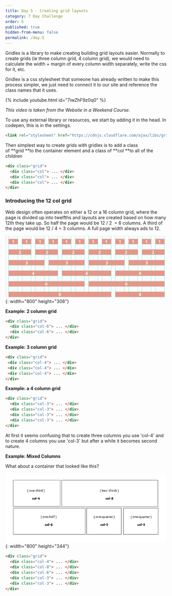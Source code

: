 ```yaml
---
title: Day 5 - Creating grid layouts
category: 7 Day Challenge
order: 5
published: true
hidden-from-menu: false
permalink: /day-5
---
```


Gridlex is a library to make creating building grid layouts easier. Normally to create grids (ie three column grid, 4 column grid), we would need to calculate the width + margin of every column width separately, write the css for it, etc.

Gridlex is a css stylesheet that someone has already written to make this process simpler, we just need to connect it to our site and reference the class names that it uses.&nbsp;

{% include youtube.html id="7iwZhF9z0q0" %}

*This video is taken from the Website in a Weekend Course.&nbsp;*

To use any external library or resources, we start by adding it in the head. In codepen, this is in the settings.&nbsp;

~~~html
<link rel="stylesheet" href="https://cdnjs.cloudflare.com/ajax/libs/gridlex/2.6.0/gridlex.min.css">
~~~

Then simplest way to create grids with gridlex is to add a class of&nbsp;**grid&nbsp;**to the container element and a class of&nbsp;**col&nbsp;**to all of the children

~~~html
<div class="grid">
  <div class="col"> ... </div>
  <div class="col"> ... </div>
  <div class="col"> ... </div>
</div>
~~~

### Introducing the 12 col grid

Web design often operates on either a 12 or a 16 column grid, where the page is divided up into twelfths and layouts are created based on how many 12th they take up. So half the page would be 12 / 2&nbsp; = 6 columns. A third of the page would be 12 / 4 = 3 columns. A full page width always ads to 12.&nbsp;

![](/uploads/screen-shot-2020-01-15-at-11-38-34-pm.png){: width="800" height="308"}

**Example: 2 column grid**

~~~html
<div class="grid">
  <div class="col-6"> ... </div>
  <div class="col-6"> ... </div>
</div>
~~~

**Example: 3 column grid**

~~~html
<div class="grid">
 <div class="col-4"> ... </div>
 <div class="col-4"> ... </div>
 <div class="col-4"> ... </div>
</div>
~~~

**Example: a 4 column grid**

~~~html
<div class="grid">
  <div class="col-3"> ... </div>
  <div class="col-3"> ... </div>
  <div class="col-3"> ... </div>
  <div class="col-3"> ... </div>
</div>
~~~

At first it seems confusing that to create three columns you use 'col-4' and to create 4 columns you use 'col-3' but after a while it becomes second nature.&nbsp;

**Example: Mixed Columns&nbsp;**

What about a container that looked like this?&nbsp;

![](/uploads/gridlex-example.png){: width="800" height="344"}

~~~html
<div class="grid">
  <div class="col-4"> ... </div>
  <div class="col-8"> ... </div>
  <div class="col-6"> ... </div>
  <div class="col-3"> ... </div>
  <div class="col-3"> ... </div>
</div>
~~~